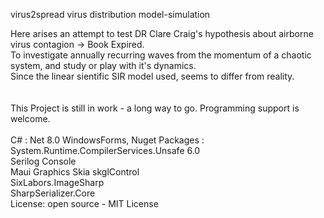 virus2spread virus distribution model-simulation

Here arises an attempt to test DR Clare Craig's hypothesis about airborne virus contagion -> Book Expired.
<br> 
To investigate annually recurring waves from the momentum of a chaotic system, and study or play with it's dynamics.
<br> 
Since the linear sientific SIR model used, seems to differ from reality.
<br> 
<br> 
<br> 
This Project is still in work - a long way to go. Programming support is welcome.
<br>
<br>
C# : Net 8.0 WindowsForms, Nuget Packages : 
<br> 
System.Runtime.CompilerServices.Unsafe 6.0
<br> 
Serilog Console
<br> 
Maui Graphics Skia skglControl
<br> 
SixLabors.ImageSharp
<br> 
SharpSerializer.Core
<br> 
License: open source - MIT License

